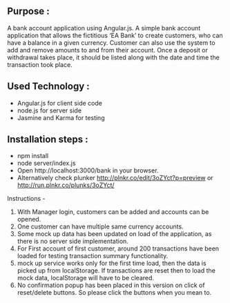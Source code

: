 ## Purpose : 
A bank account application using Angular.js. A simple bank account application that allows the fictitious ‘EA Bank’ to create customers, who can have a balance in a given currency. Customer can also use the system to add and remove amounts to and from their account. Once a
deposit or withdrawal takes place, it should be listed along with the date and time the transaction took place.

## Used Technology :
* Angular.js for client side code 
* node.js for server side
* Jasmine and Karma for testing

## Installation steps :
* npm install
* node server/index.js
* Open http://localhost:3000/bank in your browser.
* Alternatively check plunker http://plnkr.co/edit/3oZYct?p=preview or http://run.plnkr.co/plunks/3oZYct/

Instructions - 
1) With Manager login, customers can be added and accounts can be opened.
2) One customer can have multiple same currency accounts.
3) Some mock up data has been updated on load of the application, as there is no server side implementation.
4) For First account of first customer, around 200 transactions have been loaded for testing transaction summary functionality.
5) mock up service works only for the first time load, then the data is picked up from localStorage. If transactions are reset then to load the mock data, localStorage will have to be cleared.
6) No confirmation popup has been placed in this version on click of reset/delete buttons. So please click the buttons when you mean to.
